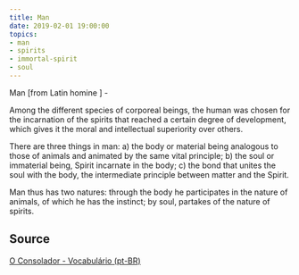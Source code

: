 ```yaml
---
title: Man
date: 2019-02-01 19:00:00
topics:
- man
- spirits
- immortal-spirit
- soul
---
```


Man [from Latin homine ] - 

Among the different species of corporeal beings, the human was chosen for the 
incarnation of the spirits that reached a certain degree of development, which 
gives it the moral and intellectual superiority over others. 

There are three things in man: 
a) the body or material being analogous to those of animals and animated by the same vital principle; 
b) the soul or immaterial being, Spirit incarnate in the body; 
c) the bond that unites the soul with the body, the intermediate principle between matter and the Spirit. 

Man thus has two natures: through the body he participates in the nature of animals, of 
which he has the instinct; by soul, partakes of the nature of spirits.


## Source
[O Consolador - Vocabulário (pt-BR)](http://www.oconsolador.com.br/linkfixo/vocabulario/principal.html)


